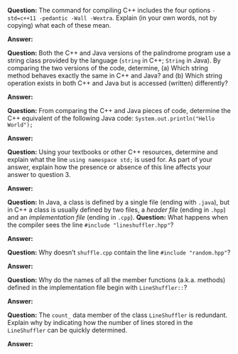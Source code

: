 **Question:** The command for compiling C++ includes the four options  `-std=c++11 -pedantic -Wall -Wextra`. Explain (in your own words, not by copying) what each of these mean.

**Answer:**



**Question:** Both the C++ and Java versions of the palindrome program use a string class provided by the language (`string` in C++; `String` in Java). By comparing the two versions of the code, determine, (a) Which string method behaves exactly the same in C++ and Java? and (b) Which string operation exists in both C++ and Java but is accessed (written) differently?

**Answer:**



**Question:** From comparing the C++ and Java pieces of code, determine the C++ equivalent of the following Java code: `System.out.println("Hello World");`

**Answer:**



**Question:** Using your textbooks or other C++ resources, determine and explain what the line `using namespace std;` is used for. As part of your answer, explain how the presence or absence of this line affects your answer to question 3.

**Answer:**



**Question:** In Java, a class is defined by a single file (ending with `.java`), but in C++ a class is usually defined by two files, a *header file* (ending in `.hpp`) and an *implementation file* (ending in `.cpp`).
**Question:** What happens when the compiler sees the line `#include "lineshuffler.hpp"`?

**Answer:**



**Question:** Why doesn’t `shuffle.cpp` contain the line `#include "random.hpp"`?

**Answer:**



**Question:** Why do the names of all the member functions (a.k.a. methods) defined in the implementation file begin with `LineShuffler::`?

**Answer:**



**Question:** The `count_` data member of the class `LineShuffler` is redundant. Explain why by indicating how the number of lines stored in the `LineShuffler` can be quickly determined.

**Answer:**


